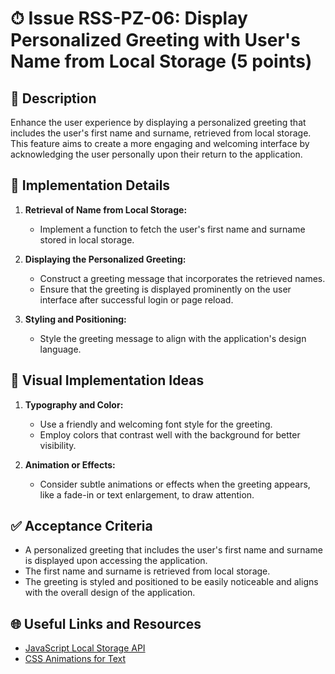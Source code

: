 # ⏱ Issue RSS-PZ-06: Display Personalized Greeting with User's Name from Local Storage (5 points)

## 📝 Description

Enhance the user experience by displaying a personalized greeting that includes the user's first name and surname, retrieved from local storage. This feature aims to create a more engaging and welcoming interface by acknowledging the user personally upon their return to the application.

## 🔨 Implementation Details

1. **Retrieval of Name from Local Storage:**

   - Implement a function to fetch the user's first name and surname stored in local storage.

2. **Displaying the Personalized Greeting:**

   - Construct a greeting message that incorporates the retrieved names.
   - Ensure that the greeting is displayed prominently on the user interface after successful login or page reload.

3. **Styling and Positioning:**
   - Style the greeting message to align with the application's design language.

## 🎨 Visual Implementation Ideas

1. **Typography and Color:**

   - Use a friendly and welcoming font style for the greeting.
   - Employ colors that contrast well with the background for better visibility.

2. **Animation or Effects:**
   - Consider subtle animations or effects when the greeting appears, like a fade-in or text enlargement, to draw attention.

## ✅ Acceptance Criteria

- A personalized greeting that includes the user's first name and surname is displayed upon accessing the application.
- The first name and surname is retrieved from local storage.
- The greeting is styled and positioned to be easily noticeable and aligns with the overall design of the application.

## 🌐 Useful Links and Resources

- [JavaScript Local Storage API](https://developer.mozilla.org/en-US/docs/Web/API/Window/localStorage)
- [CSS Animations for Text](https://www.w3schools.com/css/css3_animations.asp)
